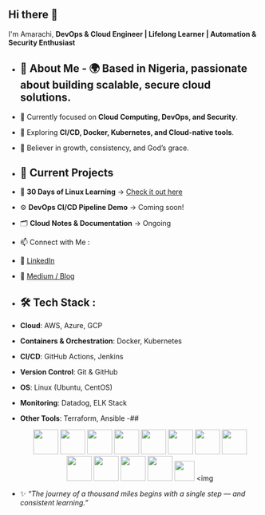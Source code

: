 ## Hi there 👋

I'm Amarachi, **DevOps & Cloud Engineer | Lifelong Learner | Automation & Security Enthusiast** 
- ## 🌟 About Me - 🌍 Based in Nigeria, passionate about building scalable, secure cloud solutions. 
- 🎯 Currently focused on **Cloud Computing, DevOps, and Security**.
- 🚀 Exploring **CI/CD, Docker, Kubernetes, and Cloud-native tools**.
- 🙏 Believer in growth, consistency, and God’s grace.
- ## 📌 Current Projects
- 📖 **30 Days of Linux Learning** → [Check it out here](link-to-your-repo)
- ⚙️ **DevOps CI/CD Pipeline Demo** → Coming soon!
- 🗂 **Cloud Notes & Documentation** → Ongoing 
- 📫 Connect with Me :
- 💼 [LinkedIn](https://www.linkedin.com/in/amarachi-ezeonyekwere/)
- 📝 [Medium / Blog](https://medium.com/@amarachiezeonyekwere)
- ## 🛠️ Tech Stack :
- **Cloud**: AWS, Azure, GCP
- **Containers & Orchestration**: Docker, Kubernetes
- **CI/CD**: GitHub Actions, Jenkins 
- **Version Control**: Git & GitHub 
- **OS**: Linux (Ubuntu, CentOS) 
- **Monitoring**: Datadog, ELK Stack 
- **Other Tools**: Terraform, Ansible
-## <p align="center"> <img src="https://cdn.jsdelivr.net/gh/devicons/devicon/icons/linux/linux-original.svg" width="50" height="50"/> <img src="https://cdn.jsdelivr.net/gh/devicons/devicon/icons/git/git-original.svg" width="50" height="50"/> <img src="https://cdn.jsdelivr.net/gh/devicons/devicon/icons/github/github-original.svg" width="50" height="50"/> <img src="https://cdn.jsdelivr.net/gh/devicons/devicon/icons/docker/docker-original.svg" width="50" height="50"/> <img src="https://cdn.jsdelivr.net/gh/devicons/devicon/icons/kubernetes/kubernetes-plain.svg" width="50" height="50"/> <img src="https://cdn.jsdelivr.net/gh/devicons/devicon/icons/terraform/terraform-original.svg" width="50" height="50"/> <img
src="https://cdn.jsdelivr.net/gh/devicons/devicon/icons/googlecloud/googlecloud-original.svg" width="50" height="50"/> <img
src="https://cdn.jsdelivr.net/gh/devicons/devicon/icons/azure/azure-original.svg" width="50" height="50"/> <img
src="https://cdn.jsdelivr.net/gh/devicons/devicon/icons/amazonwebservices/amazonwebservices-original.svg" width="50" height="50"/> <img
src="https://companieslogo.com/img/orig/DDOG_BIG.D-7c4f8a16.png?t=1721032122" width="50" height="50"/> <img
src="https://cdn.jsdelivr.net/gh/devicons/devicon/icons/elasticsearch/elasticsearch-original.svg" width="50" height="50"/> <img
src="https://static-00.iconduck.com/assets.00/logstash-icon-512x512-yks3gegz.png" width="50" height="50"/> <img
src="https://static-00.iconduck.com/assets.00/kibana-icon-512x509-1ffnx58z.png" width="40" height="40"/> <img



- ✨ *“The journey of a thousand miles begins with a single step — and consistent learning.”* 


